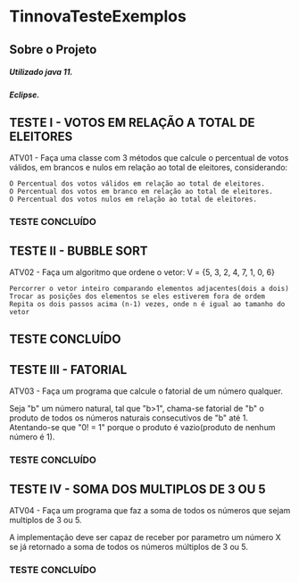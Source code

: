 # TinnovaTesteExemplos

## Sobre o Projeto
##### Utilizado java 11.
##### Eclipse.

## TESTE I - VOTOS EM RELAÇÃO A TOTAL DE ELEITORES

ATV01 - Faça uma classe com 3 métodos que calcule o percentual de votos válidos, em brancos e nulos em relação ao total de eleitores, considerando:

    O Percentual dos votos válidos em relação ao total de eleitores.
    O Percentual dos votos em branco em relação ao total de eleitores.
    O Percentual dos votos nulos em relação ao total de eleitores.    
 ###   TESTE CONCLUÍDO 
 
 ## TESTE II - BUBBLE SORT

ATV02 - Faça um algoritmo que ordene o vetor: V = {5, 3, 2, 4, 7, 1, 0, 6}

    Percorrer o vetor inteiro comparando elementos adjacentes(dois a dois)
    Trocar as posições dos elementos se eles estiverem fora de ordem
    Repita os dois passos acima (n-1) vezes, onde n é igual ao tamanho do vetor
    
   ## TESTE CONCLUÍDO 

## TESTE III - FATORIAL

ATV03 - Faça um programa que calcule o fatorial de um número qualquer.

Seja "b" um número natural, tal que "b>1", chama-se fatorial de "b" o produto de todos os números naturais consecutivos de "b" até 1. Atentando-se que "0! = 1" porque o produto é vazio(produto de nenhum número é 1).
### TESTE CONCLUÍDO 


## TESTE IV - SOMA DOS MULTIPLOS DE 3 OU 5

ATV04 - Faça um programa que faz a soma de todos os números que sejam multiplos de 3 ou 5.

A implementação deve ser capaz de receber por parametro um número X se já retornado a soma de todos os números múltiplos de 3 ou 5.
### TESTE CONCLUÍDO 
